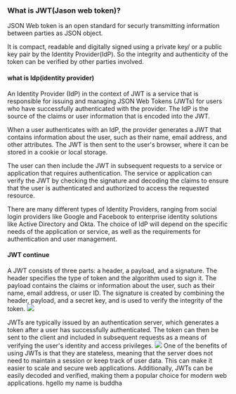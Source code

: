 <h3> What is JWT(Jason web token)? </h3>

JSON Web token is an open standard for securly transmitting information between parties as JSON object.

It is compact, readable and digitally signed using a private key/ or a public key pair by the Identity Provider(IdP). So the integrity and authenticity of the token can be verified by other parties involved.

<h4> what is Idp(identity provider)</h4>
An Identity Provider (IdP) in the context of JWT is a service that is responsible for issuing and managing JSON Web Tokens (JWTs) for users who have successfully authenticated with the provider. The IdP is the source of the claims or user information that is encoded into the JWT.

When a user authenticates with an IdP, the provider generates a JWT that contains information about the user, such as their name, email address, and other attributes. The JWT is then sent to the user's browser, where it can be stored in a cookie or local storage.

The user can then include the JWT in subsequent requests to a service or application that requires authentication. The service or application can verify the JWT by checking the signature and decoding the claims to ensure that the user is authenticated and authorized to access the requested resource.

There are many different types of Identity Providers, ranging from social login providers like Google and Facebook to enterprise identity solutions like Active Directory and Okta. The choice of IdP will depend on the specific needs of the application or service, as well as the requirements for authentication and user management.

<h4>JWT continue</h4>
A JWT consists of three parts: a header, a payload, and a signature. The header specifies the type of token and the algorithm used to sign it. The payload contains the claims or information about the user, such as their name, email address, or user ID. The signature is created by combining the header, payload, and a secret key, and is used to verify the integrity of the token.
<img src ="https://blog.miniorange.com/wp-content/uploads/sites/19/2021/12/jwt-structure.webp">

JWTs are typically issued by an authentication server, which generates a token after a user has successfully authenticated. The token can then be sent to the client and included in subsequent requests as a means of verifying the user's identity and access privileges.
<img src="https://www.freecodecamp.org/news/content/images/2023/01/token-based-authentication.jpg">
One of the benefits of using JWTs is that they are stateless, meaning that the server does not need to maintain a session or keep track of user data. This can make it easier to scale and secure web applications. Additionally, JWTs can be easily decoded and verified, making them a popular choice for modern web applications.
hgello my name is buddha
